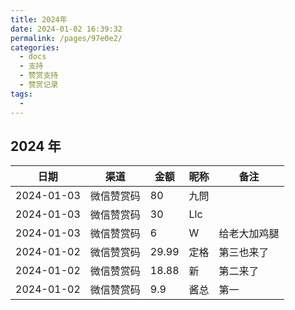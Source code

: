 ```yaml
---
title: 2024年
date: 2024-01-02 16:39:32
permalink: /pages/97e0e2/
categories:
  - docs
  - 支持
  - 赞赏支持
  - 赞赏记录
tags:
  - 
---
```


## 2024 年


| 日期         | 渠道    | 金额    | 昵称  | 备注     |
|------------|-------|-------|-----|--------|
| 2024-01-03 | 微信赞赏码 | 80    | 九問  |        |
| 2024-01-03 | 微信赞赏码 | 30    | Llc |        |
| 2024-01-03 | 微信赞赏码 | 6     | W   | 给老大加鸡腿 |
| 2024-01-02 | 微信赞赏码 | 29.99 | 定格  | 第三也来了  |
| 2024-01-02 | 微信赞赏码 | 18.88 | 新   | 第二来了   |
| 2024-01-02 | 微信赞赏码 | 9.9   | 酱总  | 第一     |